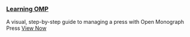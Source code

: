 
### [Learning OMP](learning-omp/en)

A visual, step-by-step guide to managing a press with Open Monograph Press [View Now](learning-omp/en)
